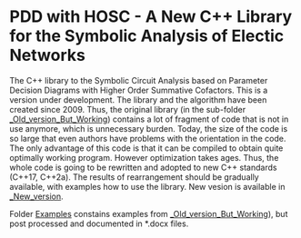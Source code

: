 # PDD with HOSC - A New C++ Library for the Symbolic Analysis of Electic Networks 
The C++ library to the Symbolic Circuit Analysis based on Parameter Decision Diagrams with Higher Order Summative Cofactors. 
This is a version under development. The library and the algorithm have been created since 2009. Thus, the original library (in the sub-folder [_Old_version_But_Working](_Old_version_But_Working/)) contains a lot of fragment of code that is not in use anymore, which is unnecessary burden. Today, the size of the code is so large that even authors have problems with the orientation in the code. The only advantage of this code is that it can be compiled to obtain quite optimally working program. However optimization takes ages. Thus, the whole code is going to be rewritten and adopted to new C++ standards (C++17, C++2a). The results of rearrangement should be gradually available, with examples how to use the library.  New vesion is available in [_New_version](_New_version).

Folder [Examples](./Examples/) constains examples from [_Old_version_But_Working](_Old_version_But_Working/)), but post processed and documented in *.docx files.  